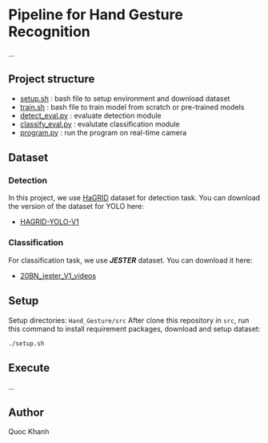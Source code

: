 # Pipeline for Hand Gesture Recognition
...

## Project structure
* [setup.sh](./setup.sh)                    : bash file to setup environment and download dataset
* [train.sh](./train.sh)                    : bash file to train model from scratch or pre-trained models
* [detect_eval.py](./detect_eval.py)        : evaluate detection module
* [classify_eval.py](./classify_eval.py)    : evalutate classification module
* [program.py](./program.py)                : run the program on real-time camera

## Dataset
### Detection
In this project, we use [HaGRID](https://github.com/hukenovs/hagrid) dataset for detection task. You can download the version of the dataset for YOLO here:
* [HAGRID-YOLO-V1](https://www.kaggle.com/datasets/khnhoquc/hagrid-yolo-v1)

### Classification
For classification task, we use ***JESTER*** dataset. You can download it here:
* [20BN_jester_V1_videos](https://www.kaggle.com/datasets/kylecloud/20bn-jester-v1-videos)

## Setup
Setup directories: `Hand_Gesture/src`
After clone this repository in `src`, run this command to install requirement packages, download and setup dataset:
```
./setup.sh
```

## Execute
...

## Author
Quoc Khanh
